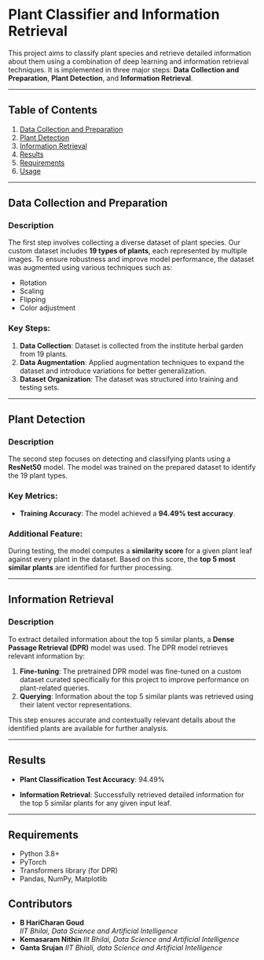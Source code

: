 # Plant Classifier and Information Retrieval

This project aims to classify plant species and retrieve detailed information about them using a combination of deep learning and information retrieval techniques. It is implemented in three major steps: **Data Collection and Preparation**, **Plant Detection**, and **Information Retrieval**.

---

## Table of Contents
1. [Data Collection and Preparation](#data-collection-and-preparation)
2. [Plant Detection](#plant-detection)
3. [Information Retrieval](#information-retrieval)
4. [Results](#results)
5. [Requirements](#requirements)
6. [Usage](#usage)

---

## Data Collection and Preparation

### Description
The first step involves collecting a diverse dataset of plant species. Our custom dataset includes **19 types of plants**, each represented by multiple images. To ensure robustness and improve model performance, the dataset was augmented using various techniques such as:
- Rotation
- Scaling
- Flipping
- Color adjustment

### Key Steps:
1. **Data Collection**: Dataset is collected from the institute herbal garden from 19 plants.
2. **Data Augmentation**: Applied augmentation techniques to expand the dataset and introduce variations for better generalization.
3. **Dataset Organization**: The dataset was structured into training and testing sets.

---

## Plant Detection

### Description
The second step focuses on detecting and classifying plants using a **ResNet50** model. The model was trained on the prepared dataset to identify the 19 plant types.

### Key Metrics:
- **Training Accuracy**: The model achieved a **94.49% test accuracy**.


### Additional Feature:
During testing, the model computes a **similarity score** for a given plant leaf against every plant in the dataset. Based on this score, the **top 5 most similar plants** are identified for further processing.

---

## Information Retrieval

### Description
To extract detailed information about the top 5 similar plants, a **Dense Passage Retrieval (DPR)** model was used. The DPR model retrieves relevant information by:
1. **Fine-tuning**: The pretrained DPR model was fine-tuned on a custom dataset curated specifically for this project to improve performance on plant-related queries.
2. **Querying**: Information about the top 5 similar plants was retrieved using their latent vector representations.

This step ensures accurate and contextually relevant details about the identified plants are available for further analysis.

---

## Results

- **Plant Classification Test Accuracy**: 94.49%

- **Information Retrieval**: Successfully retrieved detailed information for the top 5 similar plants for any given input leaf.

---

## Requirements

- Python 3.8+
- PyTorch
- Transformers library (for DPR)
- Pandas, NumPy, Matplotlib


## Contributors

- **B HariCharan Goud**  
  *IIT Bhilai, Data Science and Artificial Intelligence*
- **Kemasaram Nithin**
   *IIt Bhilai, Data Science and Artificial Intelligence*
- **Ganta Srujan**
    *IIT Bhiali, data Science and Artificial Intelligence*

